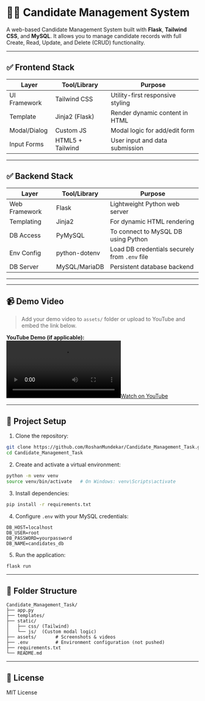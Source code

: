 # 🧑‍💼 Candidate Management System

A web-based Candidate Management System built with **Flask**, **Tailwind CSS**, and **MySQL**. It allows you to manage candidate records with full Create, Read, Update, and Delete (CRUD) functionality.

---

## ✅ Frontend Stack

| Layer         | Tool/Library     | Purpose                               |
|---------------|------------------|----------------------------------------|
| UI Framework  | Tailwind CSS     | Utility-first responsive styling       |
| Template      | Jinja2 (Flask)   | Render dynamic content in HTML         |
| Modal/Dialog  | Custom JS        | Modal logic for add/edit form          |
| Input Forms   | HTML5 + Tailwind | User input and data submission         |

---

## ✅ Backend Stack

| Layer        | Tool/Library     | Purpose                                          |
|--------------|------------------|--------------------------------------------------|
| Web Framework| Flask            | Lightweight Python web server                    |
| Templating   | Jinja2           | For dynamic HTML rendering                       |
| DB Access    | PyMySQL          | To connect to MySQL DB using Python              |
| Env Config   | python-dotenv    | Load DB credentials securely from `.env` file    |
| DB Server    | MySQL/MariaDB    | Persistent database backend                      |

---


---

## 📹 Demo Video

> Add your demo video to `assets/` folder or upload to YouTube and embed the link below.

**YouTube Demo (if applicable):**  
[![Watch on YouTube](assets/demo.mp4)](assets/demo.mp4)

---

## 📁 Project Setup

1. Clone the repository:
```bash
git clone https://github.com/RoshanMundekar/Candidate_Management_Task.git
cd Candidate_Management_Task
```

2. Create and activate a virtual environment:
```bash
python -m venv venv
source venv/bin/activate   # On Windows: venv\Scripts\activate
```

3. Install dependencies:
```bash
pip install -r requirements.txt
```

4. Configure `.env` with your MySQL credentials:
```env
DB_HOST=localhost
DB_USER=root
DB_PASSWORD=yourpassword
DB_NAME=candidates_db
```

5. Run the application:
```bash
flask run
```

---

## 📂 Folder Structure

```
Candidate_Management_Task/
├── app.py
├── templates/
├── static/
│   ├── css/ (Tailwind)
│   └── js/  (Custom modal logic)
├── assets/       # Screenshots & videos
├── .env          # Environment configuration (not pushed)
├── requirements.txt
└── README.md
```

---

## 📃 License

MIT License